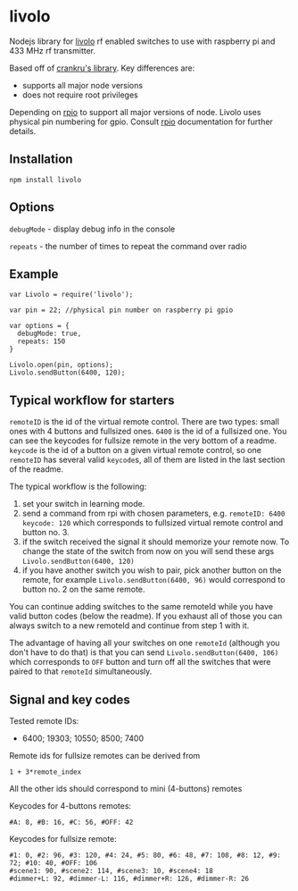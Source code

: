 # livolo
Nodejs library for [livolo](http://us.livolo.com/) rf enabled switches to use with raspberry pi and 433 MHz rf transmitter.

Based off of [crankru's library](https://github.com/crankru/nodejs-livolo).
Key differences are:
* supports all major node versions
* does not require root privileges

Depending on [rpio](https://github.com/jperkin/node-rpio) to support all major versions of node.
Livolo uses physical pin numbering for gpio. Consult [rpio](https://github.com/jperkin/node-rpio) documentation for further details.
## Installation
```
npm install livolo
```
## Options
`debugMode` - display debug info in the console

`repeats` - the number of times to repeat the command over radio

## Example
```
var Livolo = require('livolo');

var pin = 22; //physical pin number on raspberry pi gpio

var options = {
  debugMode: true,
  repeats: 150
}

Livolo.open(pin, options);
Livolo.sendButton(6400, 120);
```

## Typical workflow for starters

`remoteID` is the id of the virtual remote control. There are two types: small ones with 4 buttons and fullsized ones. `6400` is the id of a fullsized one. You can see the keycodes for fullsize remote in the very bottom of a readme.
`keycode` is the id of a button on a given virtual remote control, so one `remoteID` has several valid `keycode`s, all of them are listed in the last section of the readme.

The typical workflow is the following:
1. set your switch in learning mode.
2. send a command from rpi with chosen parameters, e.g. `remoteID: 6400 keycode: 120` which corresponds to fullsized virtual remote control and button no. 3.
3. if the switch received the signal it should memorize your remote now. To change the state of the switch from now on you will send these args `Livolo.sendButton(6400, 120)`
4. if you have another switch you wish to pair, pick another button on the remote, for example  `Livolo.sendButton(6400, 96)` would correspond to button no. 2 on the same remote.

You can continue adding switches to the same remoteId while you have valid button codes (below the readme). If you exhaust all of those you can always switch to a new remoteId and continue from step 1 with it.

The advantage of having all your switches on one `remoteId` (although you don't have to do that) is that you can send `Livolo.sendButton(6400, 106)` which corresponds to `OFF` button and turn off all the switches that were paired to that `remoteId` simultaneously.

## Signal and key codes

Tested remote IDs:

- 6400; 19303; 10550; 8500; 7400

Remote ids for fullsize remotes can be derived from
```
1 + 3*remote_index
```
All the other ids should correspond to mini (4-buttons) remotes

Keycodes for 4-buttons remotes:
```
#A: 8, #B: 16, #C: 56, #OFF: 42
```

Keycodes for fullsize remote:
```
#1: 0, #2: 96, #3: 120, #4: 24, #5: 80, #6: 48, #7: 108, #8: 12, #9: 72; #10: 40, #OFF: 106
#scene1: 90, #scene2: 114, #scene3: 10, #scene4: 18
#dimmer+L: 92, #dimmer-L: 116, #dimmer+R: 126, #dimmer-R: 26
```
